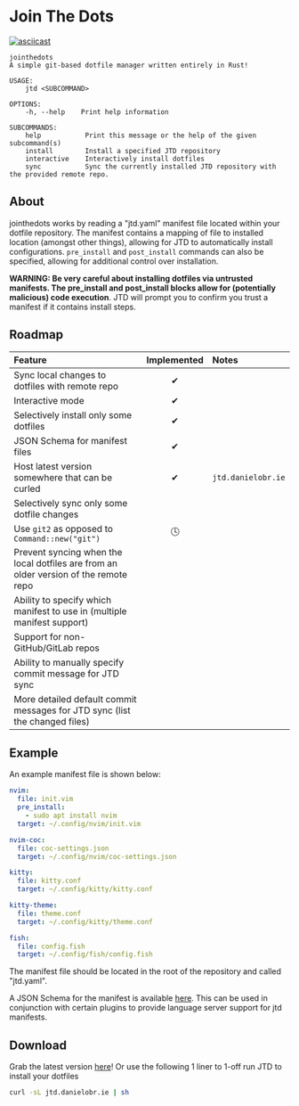 # Join The Dots

[![asciicast](https://asciinema.org/a/w28J9DerwVlCDUT847sAVfx9y.svg)](https://asciinema.org/a/w28J9DerwVlCDUT847sAVfx9y)
```
jointhedots 
A simple git-based dotfile manager written entirely in Rust!

USAGE:
    jtd <SUBCOMMAND>

OPTIONS:
    -h, --help    Print help information

SUBCOMMANDS:
    help           Print this message or the help of the given subcommand(s)
    install        Install a specified JTD repository
    interactive    Interactively install dotfiles
    sync           Sync the currently installed JTD repository with the provided remote repo.
```

## About

jointhedots works by reading a "jtd.yaml" manifest file located within your dotfile repository. The manifest contains a mapping of file to installed location (amongst other things), allowing for JTD to automatically install configurations. `pre_install` and `post_install` commands can also be specified, allowing for additional control over installation.

**WARNING: Be very careful about installing dotfiles via untrusted manifests. The pre_install and post_install blocks allow for (potentially malicious) code execution**. JTD will prompt you to confirm you trust a manifest if it contains install steps.

## Roadmap
| Feature                                                                              | Implemented |       Notes        |
| :---                                                                                 |    :---:    | :---               |
| Sync local changes to dotfiles with remote repo                                      |      ✔      |                    |
| Interactive mode                                                                     |      ✔      |                    |
| Selectively install only some dotfiles                                               |      ✔      |                    |
| JSON Schema for manifest files                                                       |      ✔      |                    |
| Host latest version somewhere that can be curled                                     |      ✔      | `jtd.danielobr.ie` |
| Selectively sync only some dotfile changes                                           |             |                    |
| Use `git2` as opposed to `Command::new("git")`                                       |      🕓     |                    |
| Prevent syncing when the local dotfiles are from an older version of the remote repo |             |                    |
| Ability to specify which manifest to use in (multiple manifest support)              |             |                    |
| Support for non-GitHub/GitLab repos                                                  |             |                    |
| Ability to manually specify commit message for JTD sync                              |             |                    |
| More detailed default commit messages for JTD sync (list the changed files)          |             |                    |

## Example

An example manifest file is shown below:
```yaml
nvim:
  file: init.vim
  pre_install:
    - sudo apt install nvim
  target: ~/.config/nvim/init.vim

nvim-coc:
  file: coc-settings.json
  target: ~/.config/nvim/coc-settings.json

kitty:
  file: kitty.conf
  target: ~/.config/kitty/kitty.conf

kitty-theme:
  file: theme.conf
  target: ~/.config/kitty/theme.conf

fish:
  file: config.fish
  target: ~/.config/fish/config.fish
```
The manifest file should be located in the root of the repository and called "jtd.yaml".

A JSON Schema for the manifest is available [here](https://github.com/dob9601/jointhedots/blob/master/src/dotfile_schema.json). This can be used in conjunction with certain plugins to provide language server support for jtd manifests.

## Download

Grab the latest version [here](https://github.com/dob9601/jointhedots/releases/latest/download/jtd)!
Or use the following 1 liner to 1-off run JTD to install your dotfiles
```sh
curl -sL jtd.danielobr.ie | sh
